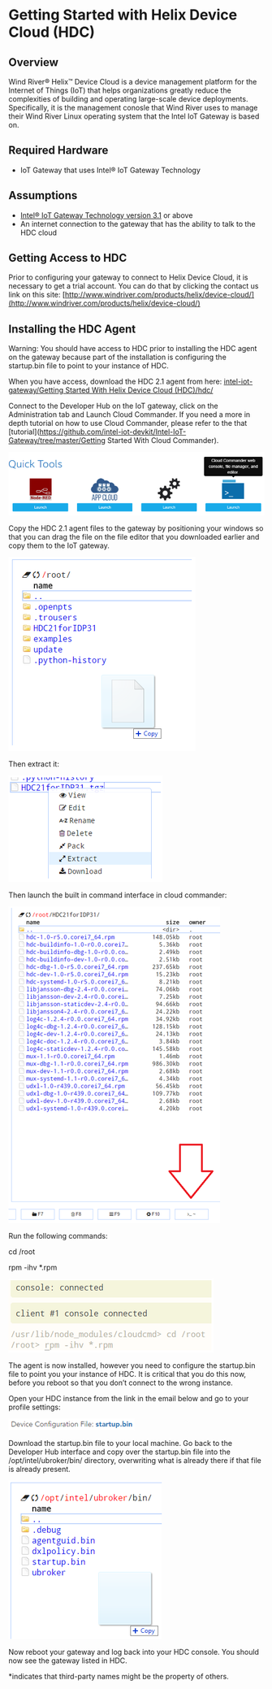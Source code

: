 # Getting Started with Helix Device Cloud (HDC) #
<cr>

## Overview ##
Wind River® Helix™ Device Cloud is a device management platform for the Internet of Things (IoT) that helps organizations greatly reduce the complexities of building and operating large-scale device deployments.  Specifically, it is the management conosle that Wind River uses to manage their Wind River Linux operating system that the Intel IoT Gateway is based on.

## Required Hardware ##
-   IoT Gateway that uses Intel® IoT Gateway Technology

## Assumptions ##
-   [Intel® IoT Gateway Technology version 3.1](https://shopiotmarketplace.com/iot/index.html#/details?pix=58) or above
-   An internet connection to the gateway that has the ability to talk to the HDC cloud

## Getting Access to HDC ##
Prior to configuring your gateway to connect to Helix Device Cloud, it is necessary to get a trial account.  You can do that by clicking the contact  us link on this site:
[http://www.windriver.com/products/helix/device-cloud/](http://www.windriver.com/products/helix/device-cloud/)

## Installing the HDC Agent ##
Warning: You should have access to HDC prior to installing the HDC agent on the gateway because part of the installation is configuring the startup.bin file to point to your instance of HDC.

When you have access, download the HDC 2.1 agent from here:
[intel-iot-gateway/Getting Started With Helix Device Cloud (HDC)/hdc/](https://github.com/intel-iot-devkit/intel-iot-gateway/blob/master/Getting%20Started%20With%20Helix%20Device%20Cloud%20(HDC)/hdc/HDC21forIDP31.tgz)

Connect to the Developer Hub on the IoT gateway, click on the Administration tab and Launch Cloud Commander. If you need a more in depth tutorial on how to use Cloud Commander, please refer to the that [tutorial](https://github.com/intel-iot-devkit/Intel-IoT-Gateway/tree/master/Getting Started With Cloud Commander).

![](images/image1.png)

Copy the HDC 2.1 agent files to the gateway by positioning your windows so that you can drag the file on the file editor that you downloaded earlier and copy them to the IoT gateway.

![](images/image2.png)

Then extract it:

![](images/image3.png)

Then launch the built in command interface in cloud commander:

![](images/image4.png)

Run the following commands:

cd /root

rpm -ihv *.rpm
 
![](images/image5.png)

The agent is now installed, however you need to configure the startup.bin file to point you your instance of HDC.  It is critical that you do this now, before you reboot so that you don’t connect to the wrong instance.

Open your HDC instance from the link in the email below and go to your profile settings:

![](images/image6.png)

Download the startup.bin file to your local machine.
Go back to the Developer Hub interface and copy over the startup.bin file into the /opt/intel/ubroker/bin/ directory, overwriting what is already there if that file is already present.

![](images/image7.png)

Now reboot your gateway and log back into your HDC console.  You should now see the gateway listed in HDC.

*indicates that third-party names might be the property of others.